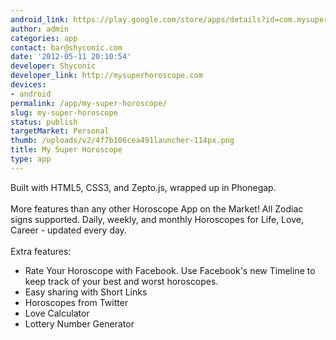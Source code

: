 ```yaml
---
android_link: https://play.google.com/store/apps/details?id=com.mysuperhoroscope
author: admin
categories: app
contact: bar@shyconic.com
date: '2012-05-11 20:10:54'
developer: Shyconic
developer_link: http://mysuperhoroscope.com
devices: 
- android
permalink: /app/my-super-horoscope/
slug: my-super-horoscope
status: publish
targetMarket: Personal
thumb: /uploads/v2/4f7b106cea491launcher-114px.png
title: My Super Horoscope
type: app
---
```


Built with HTML5, CSS3, and Zepto.js, wrapped up in Phonegap.  <br />
<br />
More features than any other Horoscope App on the Market!  All Zodiac signs supported.  Daily, weekly, and monthly Horoscopes for Life, Love, Career - updated every day. <br />
<br />
Extra features:<br />
- Rate Your Horoscope with Facebook.  Use Facebook's new Timeline to keep track of your best and worst horoscopes.<br />
- Easy sharing with Short Links <br />
- Horoscopes from Twitter<br />
- Love Calculator<br />
- Lottery Number Generator